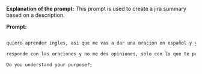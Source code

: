 **Explanation of the prompt:** This prompt is used to create a jira summary based on a description.

**Prompt:**

```markdown

quiero aprender ingles, asi que me vas a dar una oracion en español y yo la traducire al ingles, luego me diras si esta escrita correctamente, si si me daras la siguiente oracion, si no me corregiras los errores y luego me daras otra oracion, tambien si me equivoco la siguiente oracion sera mas simple y corta, si no sera mas larga

responde con las oraciones y no me des opiniones, solo con lo que te pedi

Do you understand your purpose?;


```

